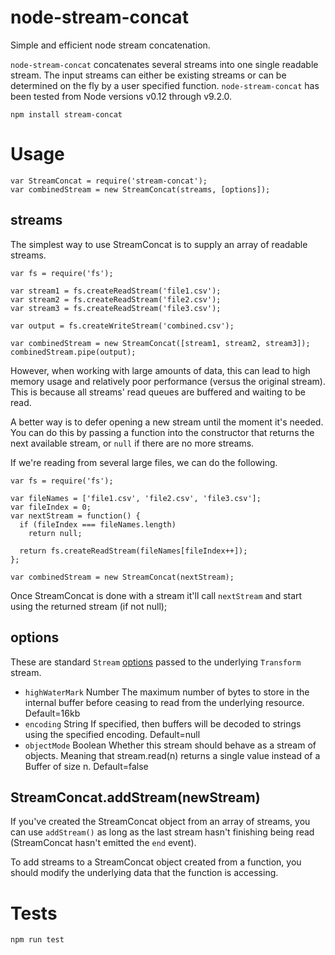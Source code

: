 # node-stream-concat
Simple and efficient node stream concatenation.

`node-stream-concat` concatenates several streams into one single readable stream. The input streams can either be existing streams or can be determined on the fly by a user specified function. `node-stream-concat` has been tested from Node versions v0.12 through v9.2.0.

    npm install stream-concat

# Usage

    var StreamConcat = require('stream-concat');
    var combinedStream = new StreamConcat(streams, [options]);

## streams
The simplest way to use StreamConcat is to supply an array of readable streams.

    var fs = require('fs');

    var stream1 = fs.createReadStream('file1.csv');
    var stream2 = fs.createReadStream('file2.csv');
    var stream3 = fs.createReadStream('file3.csv');

    var output = fs.createWriteStream('combined.csv');

    var combinedStream = new StreamConcat([stream1, stream2, stream3]);
    combinedStream.pipe(output);

However, when working with large amounts of data, this can lead to high memory usage and relatively poor performance (versus the original stream). This is because all streams' read queues are buffered and waiting to be read.

A better way is to defer opening a new stream until the moment it's needed. You can do this by passing a function into the constructor that returns the next available stream, or `null` if there are no more streams.

If we're reading from several large files, we can do the following.

    var fs = require('fs');

    var fileNames = ['file1.csv', 'file2.csv', 'file3.csv'];
    var fileIndex = 0;
    var nextStream = function() {
      if (fileIndex === fileNames.length)
        return null;

      return fs.createReadStream(fileNames[fileIndex++]);
    };

    var combinedStream = new StreamConcat(nextStream);

Once StreamConcat is done with a stream it'll call `nextStream` and start using the returned stream (if not null);

## options
These are standard `Stream` [options](http://nodejs.org/api/stream.html#stream_new_stream_transform_options) passed to the underlying `Transform` stream.

* `highWaterMark` Number The maximum number of bytes to store in the internal buffer before ceasing to read from the underlying resource. Default=16kb
* `encoding` String If specified, then buffers will be decoded to strings using the specified encoding. Default=null
* `objectMode` Boolean Whether this stream should behave as a stream of objects. Meaning that stream.read(n) returns a single value instead of a Buffer of size n. Default=false

## StreamConcat.addStream(newStream)
If you've created the StreamConcat object from an array of streams, you can use `addStream()` as long as the last stream hasn't finishing being read (StreamConcat hasn't emitted the `end` event).

To add streams to a StreamConcat object created from a function, you should modify the underlying data that the function is accessing.

# Tests

    npm run test
